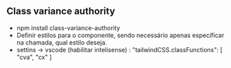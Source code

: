 
## Class variance authority
- npm install class-variance-authority
- Definir estilos para o componente, sendo necessário apenas específicar na chamada, qual estilo deseja.
- settins -> vscode (habilitar intelisense) : "tailwindCSS.classFunctions": [
    "cva",
    "cx"
   ]